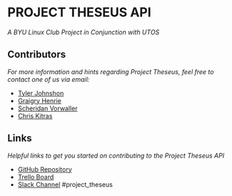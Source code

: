 # PROJECT THESEUS API

*A BYU Linux Club Project in Conjunction with UTOS*

## Contributors

*For more information and hints regarding Project Theseus, feel free to contact one of us via email:*

* [Tyler Johnshon](mailto:tyler@utos.org)
* [Graigry Henrie](mailto:gwhenrie@gmail.com)
* [Scheridan Vorwaller](mailto:s.vorwaller@gmail.com)
* [Chris Kitras](mailto:cmkitras@gmail.com)

## Links

*Helpful links to get you started on contributing to the Project Theseus API*

* [GitHub Repository](https://github.com/ckglxe95/Project_Theseus_API.git)
* [Trello Board](https://trello.com/projecttheseus)
* [Slack Channel](https://ictf-openwest.slack.com) #project_theseus